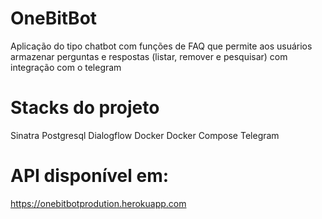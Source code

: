 # OneBitBot

Aplicação do tipo chatbot com funções de FAQ que permite aos usuários armazenar perguntas e respostas (listar, remover e pesquisar) com integração com o telegram

# Stacks do projeto

Sinatra
Postgresql
Dialogflow
Docker
Docker Compose
Telegram

# API disponível em:

https://onebitbotprodution.herokuapp.com
